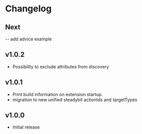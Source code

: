 # Changelog

## Next

-- add advice example

## v1.0.2

- Possibility to exclude attributes from discovery

## v1.0.1

 - Print build information on extension startup.
 - migration to new unified steadybit actionIds and targetTypes

## v1.0.0

 - Initial release
